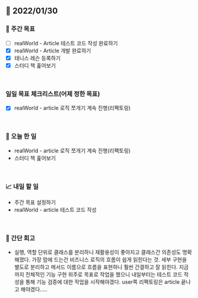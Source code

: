## 📅 2022/01/30


### 👏 주간 목표

- [ ] realWorld - Article 테스트 코드 작성 완료하기
- [x] realWorld - Article 개발 완료하기
- [x] 테니스 레슨 등록하기
- [x] 스터디 책 훑어보기

<br/>

### 일일 목표 체크리스트(어제 정한 목표)

- [x] realWorld - article 로직 쪼개기 계속 진행(리팩토링)

<br/>

### 💯 오늘 한 일

- realWorld - article 로직 쪼개기 계속 진행(리팩토링)
- 스터디 책 훑어보기

<br/>

### 📈 내일 할 일

- 주간 목표 설정하기
- realWorld - article 테스트 코드 작성

<br/>

### 🤔 간단 회고

- 실행, 역할 단위로 클래스를 분리하니 재활용성이 좋아지고 클래스간 의존성도 명확해졌다. 가장 맘에 드는건 비즈니스 로직의 흐름이 쉽게 읽힌다는 것.
세부 구현을 별도로 분리하고 메서드 이름으로 흐름을 표현하니 훨씬 간결하고 잘 읽힌다. 지금까지 전체적인 기능 구현 위주로 목표로 작업을 했으니 내일부터는 
테스트 코드 작성을 통해 기능 검증에 대한 작업을 시작해야겠다. user쪽 리팩토링은 article 끝나고 해야겠다.....


 




 








